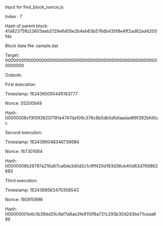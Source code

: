 
Input for find_block_nonce.js:

Index : 7

Hash of parent block: 41a82375fb23603aeb2129e6d05e2b4eb63b576db435f8e4ff2ad62ad4200fda

Block data file: sample.dat

Target: 0000000f00000000000000000000000000000000000000000000000000000000

Outputs:

First execution:

Timestamp: 1624365050445163777

Nonce: 55200949

Hash: 00000008cf3f0936207191e4747da109c376c8b5db5dfa1aadad66f382bfd0cc


Second execution:

Timestamp: 1624366048346739684

Nonce: 167301064

Hash: 00000008b28787a216a67ca6de3d0d2c1c9ff420d183d36cb40d62d769862683


Third execution:

Timestamp: 1624368563470358543

Nonce: 160910996

Hash: 000000001e6c1b39dd29c9af7a8ae2fe9110f8a721c293b30d243be71ceaa696

